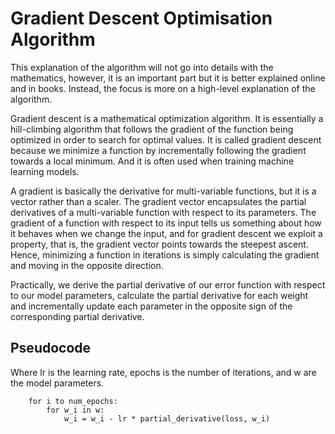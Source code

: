 
# Gradient Descent Optimisation Algorithm

This explanation of the algorithm will not go into details with the mathematics, however, it is an important part but it is better explained online and in books. Instead, the focus is more on a high-level explanation of the algorithm.

Gradient descent is a mathematical optimization algorithm. It is essentially a hill-climbing algorithm that follows the gradient of the function being optimized in order to search for optimal values. It is called gradient descent because we minimize a function by incrementally following the gradient towards a local minimum. And it is often used when training machine learning models.

A gradient is basically the derivative for multi-variable functions, but it is a vector rather than a scaler. The gradient vector encapsulates the partial derivatives of a multi-variable function with respect to its parameters. The gradient of a function with respect to its input tells us something about how it behaves when we change the input, and for gradient descent we exploit a property, that is, the gradient vector points towards the steepest ascent. Hence, minimizing a function in iterations is simply calculating the gradient and moving in the opposite direction.

Practically, we derive the partial derivative of our error function with respect to our model parameters, calculate the partial derivative for each weight and incrementally update each parameter in the opposite sign of the corresponding partial derivative.

## Pseudocode
Where lr is the learning rate, epochs is the number of iterations, and w are the model parameters.

        for i to num_epochs:
            for w_i in w:
                w_i = w_i - lr * partial_derivative(loss, w_i)

